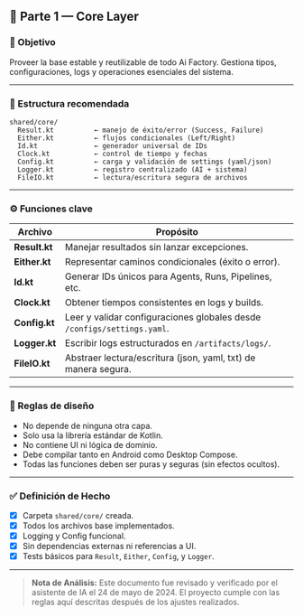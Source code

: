 


## 🧱 Parte 1 — Core Layer

### 🎯 Objetivo

Proveer la base estable y reutilizable de todo Ai Factory.
Gestiona tipos, configuraciones, logs y operaciones esenciales del sistema.

---

### 📁 Estructura recomendada

```
shared/core/
  Result.kt          ← manejo de éxito/error (Success, Failure)
  Either.kt          ← flujos condicionales (Left/Right)
  Id.kt              ← generador universal de IDs
  Clock.kt           ← control de tiempo y fechas
  Config.kt          ← carga y validación de settings (yaml/json)
  Logger.kt          ← registro centralizado (AI + sistema)
  FileIO.kt          ← lectura/escritura segura de archivos
```

---

### ⚙️ Funciones clave

| Archivo       | Propósito                                                               |
| ------------- | ----------------------------------------------------------------------- |
| **Result.kt** | Manejar resultados sin lanzar excepciones.                              |
| **Either.kt** | Representar caminos condicionales (éxito o error).                      |
| **Id.kt**     | Generar IDs únicos para Agents, Runs, Pipelines, etc.                   |
| **Clock.kt**  | Obtener tiempos consistentes en logs y builds.                          |
| **Config.kt** | Leer y validar configuraciones globales desde `/configs/settings.yaml`. |
| **Logger.kt** | Escribir logs estructurados en `/artifacts/logs/`.                      |
| **FileIO.kt** | Abstraer lectura/escritura (json, yaml, txt) de manera segura.          |

---

### 🧩 Reglas de diseño

* No depende de ninguna otra capa.
* Solo usa la librería estándar de Kotlin.
* No contiene UI ni lógica de dominio.
* Debe compilar tanto en Android como Desktop Compose.
* Todas las funciones deben ser puras y seguras (sin efectos ocultos).

---

### ✅ Definición de Hecho

* [x] Carpeta `shared/core/` creada.
* [x] Todos los archivos base implementados.
* [x] Logging y Config funcional.
* [x] Sin dependencias externas ni referencias a UI.
* [x] Tests básicos para `Result`, `Either`, `Config`, y `Logger`.

---

> **Nota de Análisis:** Este documento fue revisado y verificado por el asistente de IA el 24 de mayo de 2024. El proyecto cumple con las reglas aquí descritas después de los ajustes realizados.

